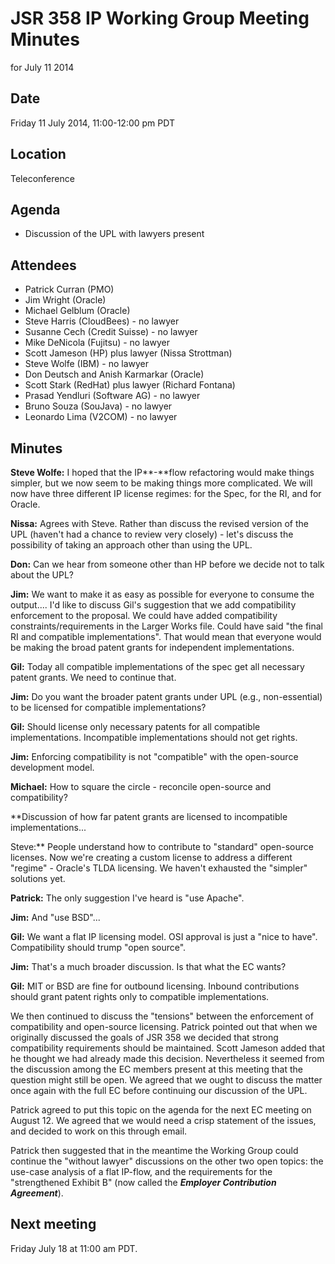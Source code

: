 # JSR 358 IP Working Group Meeting Minutes  
for July 11 2014

## Date

Friday 11 July 2014, 11:00-12:00 pm PDT

## Location

Teleconference

## Agenda

*   Discussion of the UPL with lawyers present

## Attendees

*   Patrick Curran (PMO)
*   Jim Wright (Oracle)
*   Michael Gelblum (Oracle)
*   Steve Harris (CloudBees) - no lawyer
*   Susanne Cech (Credit Suisse) - no lawyer
*   Mike DeNicola (Fujitsu) - no lawyer
*   Scott Jameson (HP) plus lawyer (Nissa Strottman)
*   Steve Wolfe (IBM) - no lawyer
*   Don Deutsch and Anish Karmarkar (Oracle)
*   Scott Stark (RedHat) plus lawyer (Richard Fontana)
*   Prasad Yendluri (Software AG) - no lawyer
*   Bruno Souza (SouJava) - no lawyer
*   Leonardo Lima (V2COM) - no lawyer  

## **Minutes**

**Steve Wolfe:** I hoped that the IP**-**flow refactoring would make things simpler, but we now seem to be making things more complicated. We will now have three different IP license regimes: for the Spec, for the RI, and for Oracle.  

**Nissa:** Agrees with Steve. Rather than discuss the revised version of the UPL (haven't had a chance to review very closely) - let's discuss the possibility of taking an approach other than using the UPL.  

**Don:** Can we hear from someone other than HP before we decide not to talk about the UPL?  

**Jim:** We want to make it as easy as possible for everyone to consume the output.... I'd like to discuss Gil's suggestion that we add compatibility enforcement to the proposal. We could have added compatibility constraints/requirements in the Larger Works file. Could have said "the final RI and compatible implementations". That would mean that everyone would be making the broad patent grants for independent implementations.  

**Gil:** Today all compatible implementations of the spec get all necessary patent grants. We need to continue that.  

**Jim:** Do you want the broader patent grants under UPL (e.g., non-essential) to be licensed for compatible implementations?  

**Gil:** Should license only necessary patents for all compatible implementations. Incompatible implementations should not get rights.  

**Jim:** Enforcing compatibility is not "compatible" with the open-source development model.  

**Michael:** How to square the circle - reconcile open-source and compatibility?  

**Discussion of how far patent grants are licensed to incompatible implementations...  

Steve:** People understand how to contribute to "standard" open-source licenses. Now we're creating a custom license to address a different "regime" - Oracle's TLDA licensing. We haven't exhausted the "simpler" solutions yet.  

**Patrick:** The only suggestion I've heard is "use Apache".  

**Jim:** And "use BSD"...  

**Gil:** We want a flat IP licensing model. OSI approval is just a "nice to have". Compatibility should trump "open source".  

**Jim:** That's a much broader discussion. Is that what the EC wants?  

**Gil:** MIT or BSD are fine for outbound licensing. Inbound contributions should grant patent rights only to compatible implementations.

We then continued to discuss the "tensions" between the enforcement of compatibility and open-source licensing. Patrick pointed out that when we originally discussed the goals of JSR 358 we decided that strong compatibility requirements should be maintained. Scott Jameson added that he thought we had already made this decision. Nevertheless it seemed from the discussion among the EC members present at this meeting that the question might still be open. We agreed that we ought to discuss the matter once again with the full EC before continuing our discussion of the UPL.

Patrick agreed to put this topic on the agenda for the next EC meeting on August 12\. We agreed that we would need a crisp statement of the issues, and decided to work on this through email.

Patrick then suggested that in the meantime the Working Group could continue the "without lawyer" discussions on the other two open topics: the use-case analysis of a flat IP-flow, and the requirements for the "strengthened Exhibit B" (now called the _**Employer Contribution Agreement**_).  

## **Next meeting**

Friday July 18 at 11:00 am PDT.